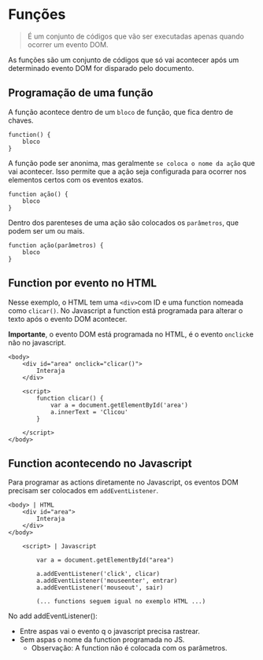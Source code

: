 # Funções

> É um conjunto de códigos que vão ser executadas apenas quando ocorrer um evento DOM.

As funções são um conjunto de códigos que só vai acontecer após um determinado evento DOM for disparado pelo documento.

## Programação de uma função

A função acontece dentro de um `bloco` de função, que fica dentro de chaves.

```
function() {
    bloco
}
```


A função pode ser anonima, mas geralmente `se coloca o nome da ação` que vai acontecer. Isso permite que a ação seja configurada para ocorrer nos elementos certos com os eventos exatos.
```
function ação() {
    bloco
}
```

Dentro dos parenteses de uma ação são colocados os `parâmetros`, que podem ser um ou mais.

```
function ação(parâmetros) {
    bloco
}
```

## Function por evento no HTML

Nesse exemplo, o HTML tem uma `<div>`com ID e uma function nomeada como `clicar()`. No Javascript a function está programada para alterar o texto após o evento DOM acontecer.

**Importante**, o evento DOM está programada no HTML, é o evento `onclick`e não no javascript.

```
<body>
    <div id="area" onclick="clicar()">
        Interaja
    </div>

    <script>
        function clicar() {
            var a = document.getElementById('area')
            a.innerText = 'Clicou'
        }

    </script>
</body>
```

## Function acontecendo no Javascript

Para programar as actions diretamente no Javascript, os eventos DOM precisam ser colocados em `addEventListener`.

```
<body> | HTML
    <div id="area">
        Interaja
    </div>
</body>

    <script> | Javascript
        
        var a = document.getElementById("area")

        a.addEventListener('click', clicar)
        a.addEventListener('mouseenter', entrar)
        a.addEventListener('mouseout', sair)

        (... functions seguem igual no exemplo HTML ...)
```

No add addEventListener():

- Entre aspas vai o evento q o javascript precisa rastrear.
- Sem aspas o nome da function programada no JS.
    - Observação: A function não é colocada com os parâmetros.